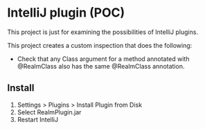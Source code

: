 # IntelliJ plugin (POC)

This project is just for examining the possibilities of IntelliJ plugins.

This project creates a custom inspection that does the following:

- Check that any Class argument for a method annotated with @RealmClass also has the same @RealmClass annotation.

## Install

1. Settings > Plugins > Install Plugin from Disk
2. Select RealmPlugin.jar
3. Restart IntelliJ
